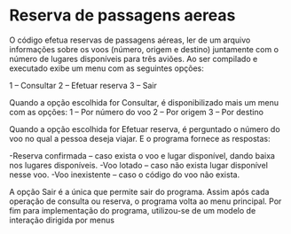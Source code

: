 # Reserva de passagens aereas


O código efetua reservas de passagens aéreas, ler de um arquivo informações
sobre os voos (número, origem e destino) juntamente com o número de lugares
disponíveis para três aviões. Ao ser compilado e executado exibe um menu com as
seguintes opções:

   1 – Consultar
   2 – Efetuar reserva
   3 – Sair
    
Quando a opção escolhida for Consultar, é disponibilizado mais um menu com as
opções:
    1 – Por número do voo
    2 – Por origem
    3 – Por destino
    
Quando a opção escolhida for Efetuar reserva, é perguntado o número do voo no qual a
pessoa deseja viajar. E o programa fornece as respostas:

   -Reserva confirmada – caso exista o voo e lugar disponível, dando baixa nos lugares
disponíveis.
   -Voo lotado – caso não exista lugar disponível nesse voo.
   -Voo inexistente – caso o código do voo não exista.

A opção Sair é a única que permite sair do programa. Assim após cada operação de
consulta ou reserva, o programa volta ao menu principal. Por fim para implementação
do programa, utilizou-se de um modelo de interação dirigida por menus
